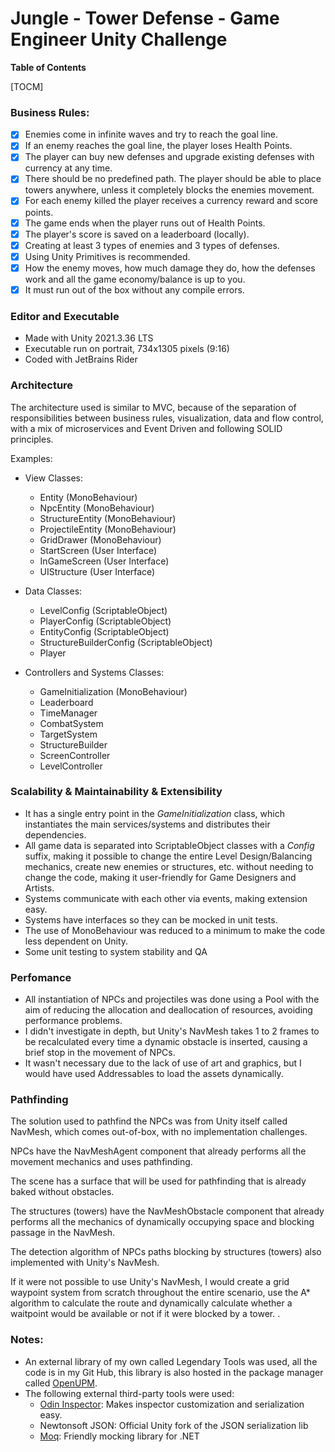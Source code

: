 # Jungle - Tower Defense - Game Engineer Unity Challenge

**Table of Contents**

[TOCM]

### Business Rules:

- [x] Enemies come in infinite waves and try to reach the goal line.
- [x] If an enemy reaches the goal line, the player loses Health Points.
- [x] The player can buy new defenses and upgrade existing defenses with currency
at any time.
- [x] There should be no predefined path. The player should be able to place towers
anywhere, unless it completely blocks the enemies movement.
- [x] For each enemy killed the player receives a currency reward and score points.
- [x] The game ends when the player runs out of Health Points.
- [x] The player's score is saved on a leaderboard (locally).
- [x] Creating at least 3 types of enemies and 3 types of defenses.
- [x] Using Unity Primitives is recommended.
- [x] How the enemy moves, how much damage they do, how the defenses work and all the game economy/balance is up to you.
- [x] It must run out of the box without any compile errors.

### Editor and Executable

- Made with Unity 2021.3.36 LTS
- Executable run on portrait, 734x1305 pixels (9:16)
- Coded with JetBrains Rider

### Architecture

The architecture used is similar to MVC, because of the separation of responsibilities between business rules, visualization, data and flow control, with a mix of microservices and Event Driven and following SOLID principles.

Examples:

- View Classes:
	- Entity (MonoBehaviour)
	- NpcEntity (MonoBehaviour)
	- StructureEntity (MonoBehaviour)
	- ProjectileEntity (MonoBehaviour)
	- GridDrawer (MonoBehaviour)
	- StartScreen (User Interface)
	- InGameScreen (User Interface)
	- UIStructure (User Interface)

- Data Classes:
	 - LevelConfig (ScriptableObject)
	 - PlayerConfig (ScriptableObject)
	 - EntityConfig (ScriptableObject)
	 - StructureBuilderConfig (ScriptableObject)
	 - Player

- Controllers and Systems Classes:
	- GameInitialization (MonoBehaviour)
	- Leaderboard
	- TimeManager
	- CombatSystem
	- TargetSystem
	- StructureBuilder
	- ScreenController
	- LevelController

### Scalability & Maintainability & Extensibility

- It has a single entry point in the *GameInitialization* class, which instantiates the main services/systems and distributes their dependencies.
- All game data is separated into ScriptableObject classes with a *Config* suffix, making it possible to change the entire Level Design/Balancing mechanics, create new enemies or structures, etc. without needing to change the code, making it user-friendly for Game Designers and Artists.
- Systems communicate with each other via events, making extension easy.
- Systems have interfaces so they can be mocked in unit tests.
- The use of MonoBehaviour was reduced to a minimum to make the code less dependent on Unity.
- Some unit testing to system stability and QA

### Perfomance

- All instantiation of NPCs and projectiles was done using a Pool with the aim of reducing the allocation and deallocation of resources, avoiding performance problems.
- I didn't investigate in depth, but Unity's NavMesh takes 1 to 2 frames to be recalculated every time a dynamic obstacle is inserted, causing a brief stop in the movement of NPCs.
- It wasn't necessary due to the lack of use of art and graphics, but I would have used Addressables to load the assets dynamically.


### Pathfinding

The solution used to pathfind the NPCs was from Unity itself called NavMesh, which comes out-of-box, with no implementation challenges.

NPCs have the NavMeshAgent component that already performs all the movement mechanics and uses pathfinding.

The scene has a surface that will be used for pathfinding that is already baked without obstacles.

The structures (towers) have the NavMeshObstacle component that already performs all the mechanics of dynamically occupying space and blocking passage in the NavMesh.

The detection algorithm of NPCs paths blocking by structures (towers) also implemented with Unity's NavMesh.

If it were not possible to use Unity's NavMesh, I would create a grid waypoint system from scratch throughout the entire scenario, use the A* algorithm to calculate the route and dynamically calculate whether a waitpoint would be available or not if it were blocked by a tower. .


### Notes:

- An external library of my own called Legendary Tools was used, all the code is in my Git Hub, this library is also hosted in the package manager called [OpenUPM](https://openupm.com/packages/com.legustavinho.legendary-tools-common/?subPage=related "OpenUPM").
- The following external third-party tools were used:
	- [Odin Inspector](https://odininspector.com/ "Odin Inspector"): Makes inspector customization and serialization easy.
	- Newtonsoft JSON: Official Unity fork of the JSON serialization lib
	- [Moq](https://github.com/devlooped/moq "Moq"): Friendly mocking library for .NET
